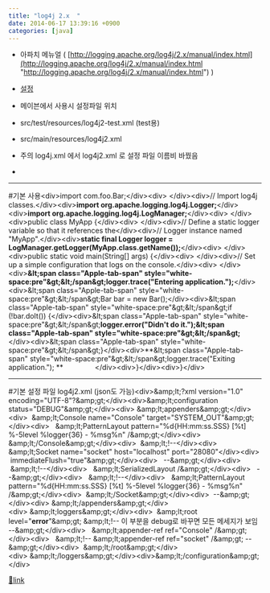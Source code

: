 ```yaml
---
title: "log4j 2.x  "
date: 2014-06-17 13:39:16 +0900
categories: [java]
---
```


- 아파치 메뉴얼 ( [http://logging.apache.org/log4j/2.x/manual/index.html](http://logging.apache.org/log4j/2.x/manual/index.html "http://logging.apache.org/log4j/2.x/manual/index.html") )
- [설정](http://logging.apache.org/log4j/2.x/manual/configuration.html#Appenders "설정")
- 메이븐에서 사용시 설정파일 위치
- src/test/resources/log4j2-test.xml (test용)
- src/main/resources/log4j2.xml
- 주의 log4j.xml 에서 log4j2.xml 로 설정 파일 이름비 바꿨음

-   



  
- - - - - -

#기본 사용&lt;div&gt;import com.foo.Bar;&lt;/div&gt;&lt;div&gt; &lt;/div&gt;&lt;div&gt;// Import log4j classes.&lt;/div&gt;&lt;div&gt;**import org.apache.logging.log4j.Logger;**&lt;/div&gt;&lt;div&gt;**import org.apache.logging.log4j.LogManager;**&lt;/div&gt;&lt;div&gt; &lt;/div&gt;&lt;div&gt;public class MyApp {&lt;/div&gt;&lt;div&gt; &lt;/div&gt;&lt;div&gt;// Define a static logger variable so that it references the&lt;/div&gt;&lt;div&gt;// Logger instance named "MyApp".&lt;/div&gt;&lt;div&gt;**static final Logger logger = LogManager.getLogger(MyApp.class.getName());**&lt;/div&gt;&lt;div&gt; &lt;/div&gt;&lt;div&gt;public static void main(String[] args) {&lt;/div&gt;&lt;div&gt; &lt;/div&gt;&lt;div&gt;// Set up a simple configuration that logs on the console.&lt;/div&gt;&lt;div&gt; &lt;/div&gt;&lt;div&gt;**&amp;lt;span class="Apple-tab-span" style="white-space:pre"&amp;gt;&amp;lt;/span&amp;gt;logger.trace("Entering application.");**&lt;/div&gt;&lt;div&gt;&amp;lt;span class="Apple-tab-span" style="white-space:pre"&amp;gt;&amp;lt;/span&amp;gt;Bar bar = new Bar();&lt;/div&gt;&lt;div&gt;&amp;lt;span class="Apple-tab-span" style="white-space:pre"&amp;gt;&amp;lt;/span&amp;gt;if (!bar.doIt()) {&lt;/div&gt;&lt;div&gt;&amp;lt;span class="Apple-tab-span" style="white-space:pre"&amp;gt;&amp;lt;/span&amp;gt;**logger.error("Didn't do it.");&amp;lt;span class="Apple-tab-span" style="white-space:pre"&amp;gt;&amp;lt;/span&amp;gt;**&lt;/div&gt;&lt;div&gt;&amp;lt;span class="Apple-tab-span" style="white-space:pre"&amp;gt;&amp;lt;/span&amp;gt;}&lt;/div&gt;&lt;div&gt;**&amp;lt;span class="Apple-tab-span" style="white-space:pre"&amp;gt;&amp;lt;/span&amp;gt;logger.trace("Exiting application."); **                &lt;/div&gt;&lt;div&gt;}&lt;/div&gt;&lt;div&gt;}&lt;/div&gt;  
- - - - - -

#기본 설정 파일 log4j2.xml (json도 가능)&lt;div&gt;&amp;amp;lt;?xml version="1.0" encoding="UTF-8"?&amp;amp;gt;&lt;/div&gt;&lt;div&gt;&amp;amp;lt;configuration status="DEBUG"&amp;amp;gt;&lt;/div&gt;&lt;div&gt; &amp;amp;lt;appenders&amp;amp;gt;&lt;/div&gt;&lt;div&gt;  &amp;amp;lt;Console name="Console" target="SYSTEM_OUT"&amp;amp;gt;&lt;/div&gt;&lt;div&gt;   &amp;amp;lt;PatternLayout pattern="%d{HH:mm:ss.SSS} [%t] %-5level %logger{36} - %msg%n" /&amp;amp;gt;&lt;/div&gt;&lt;div&gt;  &amp;amp;lt;/Console&amp;amp;gt;&lt;/div&gt;&lt;div&gt;  &amp;amp;lt;!--&lt;/div&gt;&lt;div&gt;  &amp;amp;lt;Socket name="socket" host="localhost" port="28080"&lt;/div&gt;&lt;div&gt;   immediateFlush="true"&amp;amp;gt;&lt;/div&gt;&lt;div&gt;   --&amp;amp;gt;&lt;/div&gt;&lt;div&gt;   &amp;amp;lt;!--&lt;/div&gt;&lt;div&gt;   &amp;amp;lt;SerializedLayout /&amp;amp;gt;&lt;/div&gt;&lt;div&gt;   --&amp;amp;gt;&lt;/div&gt;&lt;div&gt;   &amp;amp;lt;!--&lt;/div&gt;&lt;div&gt;   &amp;amp;lt;PatternLayout pattern="%d{HH:mm:ss.SSS} [%t] %-5level %logger{36} - %msg%n" /&amp;amp;gt;&lt;/div&gt;&lt;div&gt;  &amp;amp;lt;/Socket&amp;amp;gt;&lt;/div&gt;&lt;div&gt;  --&amp;amp;gt;&lt;/div&gt;&lt;div&gt; &amp;amp;lt;/appenders&amp;amp;gt;&lt;/div&gt;&lt;div&gt; &amp;amp;lt;loggers&amp;amp;gt;&lt;/div&gt;&lt;div&gt;  &amp;amp;lt;root level="**error**"&amp;amp;gt; &amp;amp;lt;!-- 이 부분을 debug로 바꾸면 모든 메세지가 보임 --&amp;amp;gt;&lt;/div&gt;&lt;div&gt;   &amp;amp;lt;appender-ref ref="Console" /&amp;amp;gt;&lt;/div&gt;&lt;div&gt;   &amp;amp;lt;!-- &amp;amp;lt;appender-ref ref="socket" /&amp;amp;gt; --&amp;amp;gt;&lt;/div&gt;&lt;div&gt;  &amp;amp;lt;/root&amp;amp;gt;&lt;/div&gt;&lt;div&gt; &amp;amp;lt;/loggers&amp;amp;gt;&lt;/div&gt;&lt;div&gt;&amp;amp;lt;/configuration&amp;amp;gt;&lt;/div&gt;  
  



[🔗link](http://www.mins01.com/mh/tech/read/884)